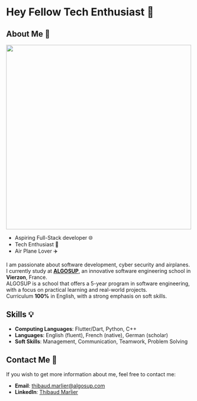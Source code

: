 # Hey Fellow Tech Enthusiast 👋

## About Me 🚀

<img src="https://media.licdn.com/dms/image/D4E22AQE_PCRKAqQsmg/feedshare-shrink_2048_1536/0/1716558595031?e=1720656000&v=beta&t=Pr-1Ot1t-SP2eba9x-NEu1qmb4WA6e5oPyClogvbrvo"
width = 500px>
</br>

- Aspiring Full-Stack developer 🌐
- Tech Enthusiast 🤖
- Air Plane Lover ✈️

I am passionate about software development, cyber security and airplanes.
I currently study at [**ALGOSUP**](https://algosup.com/en.html), an innovative software engineering school in **Vierzon**, France. \
ALGOSUP is a school that offers a 5-year program in software engineering, with a focus on practical learning and real-world projects. \
Curriculum **100%** in English, with a strong emphasis on soft skills.

## Skills 💡

- **Computing Languages**: Flutter/Dart, Python, C++
- **Languages**: English (fluent), French (native), German (scholar)
- **Soft Skills**: Management, Communication, Teamwork, Problem Solving

## Contact Me 📧

If you wish to get more information about me, feel free to contact me:

- **Email**: thibaud.marlier@algosup.com
- **LinkedIn**: [Thibaud Marlier](https://www.linkedin.com/in/thibaudmarlier/)
